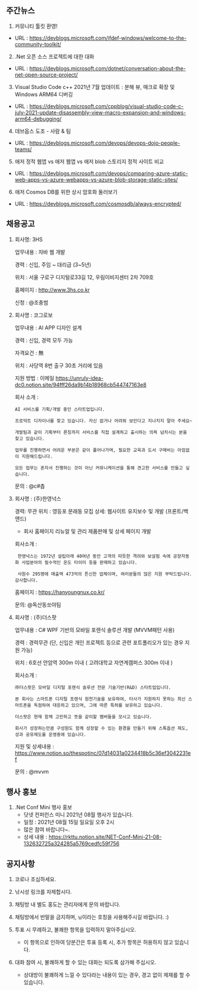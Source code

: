 ## 주간뉴스
1) 커뮤니티 툴킷 환영!
- URL : https://devblogs.microsoft.com/ifdef-windows/welcome-to-the-community-toolkit/

2) .Net 오픈 소스 프로젝트에 대한 대화
- URL : https://devblogs.microsoft.com/dotnet/conversation-about-the-net-open-source-project/

3) Visual Studio Code c++ 2021년 7월 업데이트 : 분해 뷰, 매크로 확장 및 Windows ARM64 디버깅
- URL : https://devblogs.microsoft.com/cppblog/visual-studio-code-c-july-2021-update-disassembly-view-macro-expansion-and-windows-arm64-debugging/

4) 데브옵스 도조 - 사람 & 팀
- URL : https://devblogs.microsoft.com/devops/devops-dojo-people-teams/

5) 애저 정적 웹앱 vs 애저 웹앱 vs 애저 blob 스토리지 정적 사이트 비교
- URL : https://devblogs.microsoft.com/devops/comparing-azure-static-web-apps-vs-azure-webapps-vs-azure-blob-storage-static-sites/

6) 애저 Cosmos DB를 위한 상시 암호화 둘러보기
- URL : https://devblogs.microsoft.com/cosmosdb/always-encrypted/

## 채용공고
1) 회사명: 3HS

    업무내용 : 자바 웹 개발

    경력 : 신입, 주임 ~ 대리급 (3~5년)

    위치 : 서울 구로구 디지털로33길 12, 우림이비지센터 2차 709호

    홈페이지 : http://www.3hs.co.kr

    신청 : @조충범


2) 회사명 : 코그로보

    업무내용 : AI APP 디자인 설계

    경력 : 신입, 경력 모두 가능

    자격요건 : 無

    위치 : 사당역 8번 출구 30초 거리에 있음

    지원 방법 : 이메일 https://unruly-idea-dc0.notion.site/94fff26da9b14b18968cb544747163e8

    회사 소개 :

       AI 서비스를 기획/개발 중인 스타트업입니다. 

       프로덕트 디자이너를 찾고 있습니다. 자신 없거나 어려워 보인다고 지나치지 말아 주세요~ 

       개발팀과 같이 기획부터 론칭까지 서비스를 직접 설계하고 출시하는 의욕 넘치시는 분을 찾고 있습니다. 

       업무를 진행하면서 어려운 부분은 같이 풀어나가며, 필요한 교육과 도서 구매비는 아낌없이 지원해드립니다. 

       모든 업무는 혼자서 진행하는 것이 아닌 커뮤니케이션을 통해 견고한 서비스를 만들고 싶습니다. 

    문의 : @c#촙

3) 회사명 : (주)한영넉스

    경력: 무관
    위치 : 영등포 문래동
    모집 상세: 웹사이트 유지보수 및 개발 (프론트/백앤드)
    - 회사 홈페이지 리뉴얼 및 관리 제품판매 및 상세 페이지 개발
    
    회사소개 : 
        
        한영넉스는 1972년 설립아래 40여년 동안 고객의 따듯한 격려와 보살핌 속에 공장자동화 사업분야의 필수적인 온도 타이미 등을 판매하고 있습니다.
        
        사원수 295명에 매출액 473억의 튼신한 업체이며, 여러분들의 많은 지원 부탁드립니다. 감사합니다.
    
    홈페이지 : https://hanyoungnux.co.kr/
    
    문의: @독산동쏘야팀
    
4) 회사명 : (주)더스팟

    업무내용 : C# WPF 기반의 모바일 포렌식 솔루션 개발 (MVVM패턴 사용)
    
    경력 : 경력무관 (단, 신입은 개인 프로젝트 등으로 관련 포트폴리오가 있는 경우 지원 가능)
    
    위치 : 6호선 안암역 300m 이내 ( 고려대학교 자연계캠퍼스 300m 이내 )
    
    회사소개 : 
        
       ㈜더스팟은 모바일 디지털 포렌식 솔루션 전문 기술기반(R&D) 스타트업입니다.

       본 회사는 스마트폰 디지털 포렌식 원천기술을 보유하여, 타사가 지원하지 못하는 최신 스마트폰을 독점하여 대응하고 있으며, 그에 따른 특허를 보유하고 있습니다.
        
       더스팟은 현재 함께 고민하고 뜻을 같이할 멤버들을 모시고 있습니다.
             
       회사가 성장하는만큼 구성원도 함께 성장할 수 있는 환경을 만들기 위해 스톡옵션 제도, 성과 공유제도를 운영중에 있습니다.
    
    지원 및 상세내용 : https://www.notion.so/thespotinc/07d14031a0234418b5c36ef3042231ef
    
   문의 : @mvvm
    
## 행사 홍보
1) .Net Conf Mini 행사 홍보
    - 닷넷 컨퍼런스 미니 2021년 08월 행사가 있습니다.
    - 일정 : 2021년 08월 15일 일요일 오후 2시
    - 많은 참여 바랍니다~.
    - 상세 내용 : https://rkttu.notion.site/NET-Conf-Mini-21-08-132632725a324285a5769cedfc59f756

## 공지사항
1) 코로나 조심하세요.

2) 낚시성 링크를 자제합시다.

3) 채팅방 내 별도 홍도는 관리자에게 문의 바랍니다.

4) 채팅방에서 반말을 금지하며, `님`이라는 호칭을 사용해주시길 바랍니다. :)

5) 투표 시 무례하고, 불쾌한 항목을 입력하지 말아주십시오.
    - 이 항목으로 인하여 당분간은  투표 등록 시, 추가 항목은 허용하지 않고 있습니다.

6) 대화 참여 시, 불쾌하게 할 수 있는 대화는 되도록 삼가해 주십시오.
    - 상대방이 불쾌하게 느낄 수 있다라는 내용이 있는 경우, 경고 없이 제재를 할 수 있습니다.
